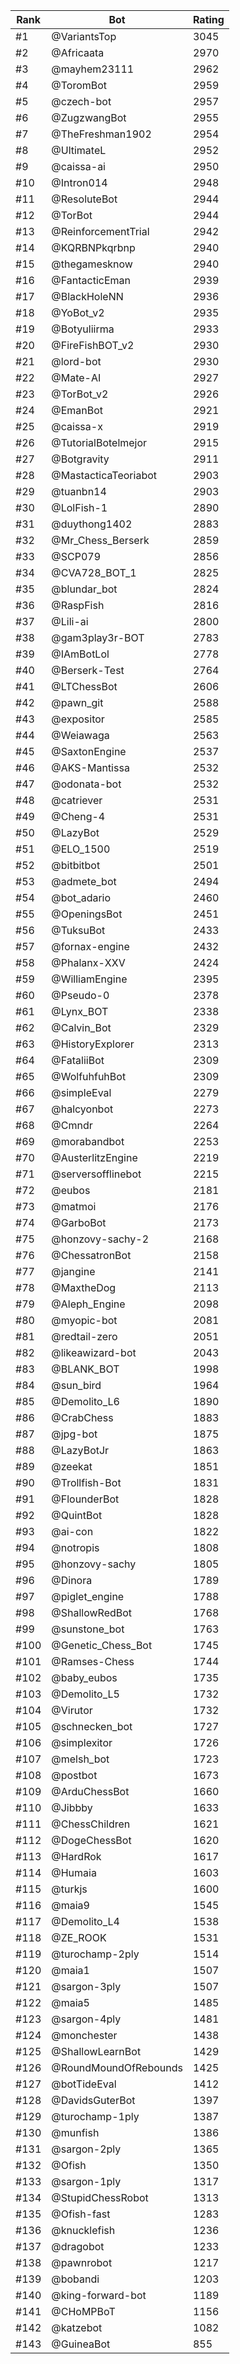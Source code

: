 Rank|Bot|Rating
---|---|---
#1|@VariantsTop|3045
#2|@Africaata|2970
#3|@mayhem23111|2962
#4|@ToromBot|2959
#5|@czech-bot|2957
#6|@ZugzwangBot|2955
#7|@TheFreshman1902|2954
#8|@UltimateL|2952
#9|@caissa-ai|2950
#10|@Intron014|2948
#11|@ResoluteBot|2944
#12|@TorBot|2944
#13|@ReinforcementTrial|2942
#14|@KQRBNPkqrbnp|2940
#15|@thegamesknow|2940
#16|@FantacticEman|2939
#17|@BlackHoleNN|2936
#18|@YoBot_v2|2935
#19|@Botyuliirma|2933
#20|@FireFishBOT_v2|2930
#21|@lord-bot|2930
#22|@Mate-AI|2927
#23|@TorBot_v2|2926
#24|@EmanBot|2921
#25|@caissa-x|2919
#26|@TutorialBotelmejor|2915
#27|@Botgravity|2911
#28|@MastacticaTeoriabot|2903
#29|@tuanbn14|2903
#30|@LolFish-1|2890
#31|@duythong1402|2883
#32|@Mr_Chess_Berserk|2859
#33|@SCP079|2856
#34|@CVA728_BOT_1|2825
#35|@blundar_bot|2824
#36|@RaspFish|2816
#37|@Lili-ai|2800
#38|@gam3play3r-BOT|2783
#39|@IAmBotLol|2778
#40|@Berserk-Test|2764
#41|@LTChessBot|2606
#42|@pawn_git|2588
#43|@expositor|2585
#44|@Weiawaga|2563
#45|@SaxtonEngine|2537
#46|@AKS-Mantissa|2532
#47|@odonata-bot|2532
#48|@catriever|2531
#49|@Cheng-4|2531
#50|@LazyBot|2529
#51|@ELO_1500|2519
#52|@bitbitbot|2501
#53|@admete_bot|2494
#54|@bot_adario|2460
#55|@OpeningsBot|2451
#56|@TuksuBot|2433
#57|@fornax-engine|2432
#58|@Phalanx-XXV|2424
#59|@WilliamEngine|2395
#60|@Pseudo-0|2378
#61|@Lynx_BOT|2338
#62|@Calvin_Bot|2329
#63|@HistoryExplorer|2313
#64|@FataliiBot|2309
#65|@WolfuhfuhBot|2309
#66|@simpleEval|2279
#67|@halcyonbot|2273
#68|@Cmndr|2264
#69|@morabandbot|2253
#70|@AusterlitzEngine|2219
#71|@serversofflinebot|2215
#72|@eubos|2181
#73|@matmoi|2176
#74|@GarboBot|2173
#75|@honzovy-sachy-2|2168
#76|@ChessatronBot|2158
#77|@jangine|2141
#78|@MaxtheDog|2113
#79|@Aleph_Engine|2098
#80|@myopic-bot|2081
#81|@redtail-zero|2051
#82|@likeawizard-bot|2043
#83|@BLANK_BOT|1998
#84|@sun_bird|1964
#85|@Demolito_L6|1890
#86|@CrabChess|1883
#87|@jpg-bot|1875
#88|@LazyBotJr|1863
#89|@zeekat|1851
#90|@Trollfish-Bot|1831
#91|@FlounderBot|1828
#92|@QuintBot|1828
#93|@ai-con|1822
#94|@notropis|1808
#95|@honzovy-sachy|1805
#96|@Dinora|1789
#97|@piglet_engine|1788
#98|@ShallowRedBot|1768
#99|@sunstone_bot|1763
#100|@Genetic_Chess_Bot|1745
#101|@Ramses-Chess|1744
#102|@baby_eubos|1735
#103|@Demolito_L5|1732
#104|@Virutor|1732
#105|@schnecken_bot|1727
#106|@simplexitor|1726
#107|@melsh_bot|1723
#108|@postbot|1673
#109|@ArduChessBot|1660
#110|@Jibbby|1633
#111|@ChessChildren|1621
#112|@DogeChessBot|1620
#113|@HardRok|1617
#114|@Humaia|1603
#115|@turkjs|1600
#116|@maia9|1545
#117|@Demolito_L4|1538
#118|@ZE_ROOK|1531
#119|@turochamp-2ply|1514
#120|@maia1|1507
#121|@sargon-3ply|1507
#122|@maia5|1485
#123|@sargon-4ply|1481
#124|@monchester|1438
#125|@ShallowLearnBot|1429
#126|@RoundMoundOfRebounds|1425
#127|@botTideEval|1412
#128|@DavidsGuterBot|1397
#129|@turochamp-1ply|1387
#130|@munfish|1386
#131|@sargon-2ply|1365
#132|@Ofish|1350
#133|@sargon-1ply|1317
#134|@StupidChessRobot|1313
#135|@Ofish-fast|1283
#136|@knucklefish|1236
#137|@dragobot|1233
#138|@pawnrobot|1217
#139|@bobandi|1203
#140|@king-forward-bot|1189
#141|@CHoMPBoT|1156
#142|@katzebot|1082
#143|@GuineaBot|855
